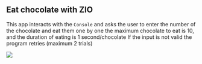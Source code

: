 ## Eat chocolate with ZIO
This app interacts with the `Console` and asks the user to enter the number of the chocolate and eat them one by one
the maximum chocolate to eat is 10, and the duration of eating is 1 second/chocolate 
If the input is not valid the program retries (maximum 2 trials) 

![](https://emojipedia-us.s3.dualstack.us-west-1.amazonaws.com/thumbs/240/apple/237/chocolate-bar_1f36b.png)